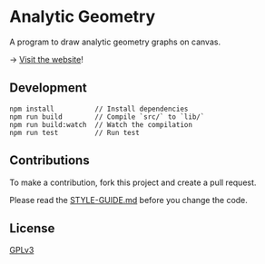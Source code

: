 # Analytic Geometry

A program to draw analytic geometry graphs on canvas.

-> [Visit the website](https://analytic-geometry.xieyuheng.com)!

## Development

```
npm install          // Install dependencies
npm run build        // Compile `src/` to `lib/`
npm run build:watch  // Watch the compilation
npm run test         // Run test
```

## Contributions

To make a contribution, fork this project and create a pull request.

Please read the [STYLE-GUIDE.md](STYLE-GUIDE.md) before you change the code.

## License

[GPLv3](LICENSE)
